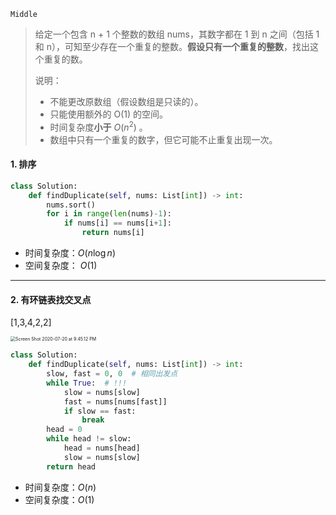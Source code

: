 `Middle`

> 给定一个包含 n + 1 个整数的数组 nums，其数字都在 1 到 n 之间（包括 1 和 n），可知至少存在一个重复的整数。**假设只有一个重复的整数**，找出这个重复的数。
>
> 说明：
>
> - 不能更改原数组（假设数组是只读的）。
> - 只能使用额外的 O(1) 的空间。
> - 时间复杂度**小于** $O(n^2)$ 。
> - 数组中只有一个重复的数字，但它可能不止重复出现一次。

#### 1. 排序

```python
class Solution:
    def findDuplicate(self, nums: List[int]) -> int:
        nums.sort()
        for i in range(len(nums)-1):
            if nums[i] == nums[i+1]:
                return nums[i]  
```

- 时间复杂度：$O(n\log n)$
- 空间复杂度： $O(1)$

---

#### 2. 有环链表找交叉点

[1,3,4,2,2]

<img src="/Users/mac/Desktop/Screen Shot 2020-07-20 at 9.45.12 PM.png" alt="Screen Shot 2020-07-20 at 9.45.12 PM" style="zoom:50%;" />

```python
class Solution:
    def findDuplicate(self, nums: List[int]) -> int:
        slow, fast = 0, 0  # 相同出发点
        while True:  # !!! 
            slow = nums[slow]
            fast = nums[nums[fast]]
            if slow == fast:
                break
        head = 0
        while head != slow:
            head = nums[head]
            slow = nums[slow]
        return head
```

- 时间复杂度：$O(n)$
- 空间复杂度：$O(1)$

